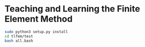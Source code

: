 # Teaching and Learning the Finite Element Method 

```bash
sudo python3 setup.py install
cd tlfem/test
bash all.bash
```
